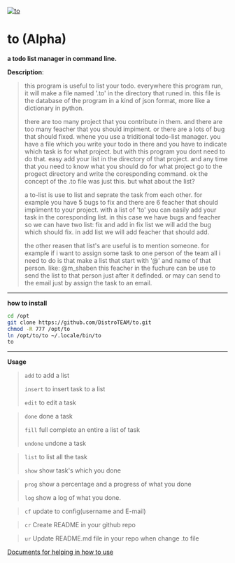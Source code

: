 [![to](https://img.shields.io/badge/say-thanks!-orange)](https://saythanks.io/to/m.mohamadshabane%40gmail.com)


# to (Alpha)

**a todo list manager in command line.**

**Description**:

>	this program is useful to list your todo.
>	everywhere this program run, it will make a file named '.to' in the
>	directory that runed in.
>	this file is the database of the program in a kind of json format, more
>	like a dictionary in python.
>
>	there are too many project that you contribute in them.
>	and there are too many feacher that you should impiment.
>	or there are a lots of bug that should fixed.
>	whene you use a triditional todo-list manager. you have a file which
>	you write your todo in there and you have to indicate which task is for
>	what project.
>	but with this program you dont need to do that. easy add your list
>	in the directory of that project.
>	and any time that you need to know what you should do for what project
>	go to the progect directory and write the coresponding command.
>	ok the concept of the .to file was just this. but what about the list?
>
>	a to-list is use to list and seprate the task from each other.
>	for example you have 5 bugs to fix and there are 6 feacher that should
>	impliment to your project. with a list of 'to' you can easily add your
>	task in the coresponding list. in this case we have bugs and feacher
>	so we can have two list: fix and add
>	in fix list we will add the bug which should fix.
>	in add list we will add feacher that should add.
>
>	the other reasen that list's are useful is to mention someone.
>	for example if i want to assign some task to one person of the team all i need to do
>	is that make a list that start with '@' and name of that person. like: @m_shaben
>	this feacher in the fuchure can be use to send the list to that person just after
>	it definded. or may can send to the email just by assign the task to an email.

---

**how to install**

```bash
cd /opt
git clone https://github.com/DistroTEAM/to.git
chmod -R 777 /opt/to
ln /opt/to/to ~/.locale/bin/to
to
```

---

**Usage**
>
> ``` add ``` to add a list
>
> ``` insert ``` to insert task to a list
>
> ```edit``` to edit a task


> ```done``` done a task
>
> ```fill``` full complete an entire a list of task
>
> ```undone``` undone a task


> ``` list ``` to list all the task
>
> ``` show ``` show task's which you done


> ``` prog ``` show a percentage and a progress of what you done
>
> ``` log ``` show a log of what you done.

> ``` cf ``` update to config(username and E-mail)



> ``` cr ``` Create README in your github repo

> ``` ur ``` Update README.md file in your repo when change .to file

[Documents for helping in how to use](document.txt)
